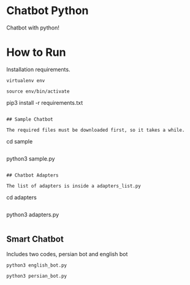 # Chatbot Python

Chatbot with python!

#

# How to Run

Installation requirements.

```
virtualenv env

```

```
source env/bin/activate
```

pip3 install -r requirements.txt

```

## Sample Chatbot

The required files must be downloaded first, so it takes a while.

```

cd sample

```

```

python3 sample.py

```

## Chatbot Adapters

The list of adapters is inside a adapters_list.py

```

cd adapters

```

```

python3 adapters.py

```

```

## Smart Chatbot

Includes two codes, persian bot and english bot

```
python3 english_bot.py
```

```
python3 persian_bot.py
```
